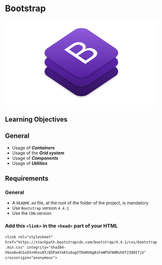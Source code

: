 # Bootstrap

<img src='bootstrap.png' alt='bootstrap' />

## Learning Objectives

## General

- Usage of **_Containers_**
- Usage of the **_Grid system_**
- Usage of **_Components_**
- Usage of **_Utilities_**

## Requirements

### General

- A `README.md` file, at the root of the folder of the project, is mandatory
- Use `Bootstrap` version `4.4.1`
- Use the `CDN` version

### Add this `<link>` in the `<head>` part of your HTML

```<link rel="stylesheet" href="https://stackpath.bootstrapcdn.com/bootstrap/4.4.1/css/bootstrap.min.css" integrity="sha384-Vkoo8x4CGsO3+Hhxv8T/Q5PaXtkKtu6ug5TOeNV6gBiFeWPGFN9MuhOf23Q9Ifjh" crossorigin="anonymous">```